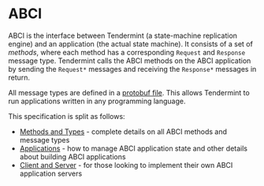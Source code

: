 # ABCI

ABCI is the interface between Tendermint (a state-machine replication engine)
and an application (the actual state machine). It consists of a set of
*methods*, where each method has a corresponding `Request` and `Response`
message type. Tendermint calls the ABCI methods on the ABCI application by sending the `Request*`
messages and receiving the `Response*` messages in return.

All message types are defined in a [protobuf file](https://github.com/tendermint/tendermint/blob/develop/abci/types/types.proto).
This allows Tendermint to run applications written in any programming language.

This specification is split as follows:

- [Methods and Types](abci.md) - complete details on all ABCI methods and
  message types
- [Applications](apps.md) - how to manage ABCI application state and other
  details about building ABCI applications
- [Client and Server](client-server.md) - for those looking to implement their
  own ABCI application servers
